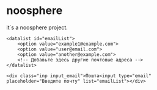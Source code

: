 # noosphere
it`s a noosphere project.


    <datalist id="emailList">
        <option value="example1@example.com">
        <option value="user@email.com">
        <option value="another@example.com">
        <!-- Добавьте здесь другие почтовые адреса -->
    </datalist>

    <div class="inp input_email">Пошта<input type="email" placeholder="Введите почту" list="emailList"></div>